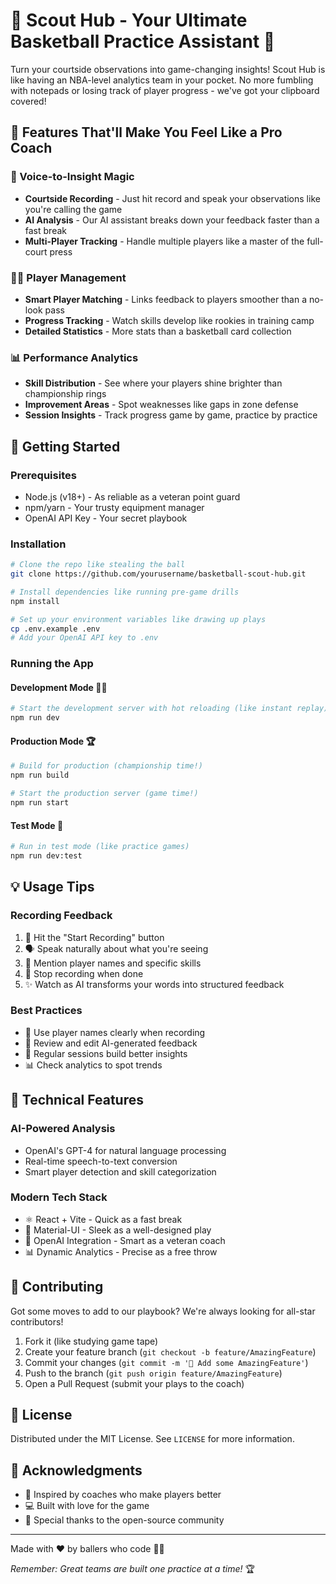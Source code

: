 # 🏀 Scout Hub - Your Ultimate Basketball Practice Assistant 🎯

Turn your courtside observations into game-changing insights! Scout Hub is like having an NBA-level analytics team in your pocket. No more fumbling with notepads or losing track of player progress - we've got your clipboard covered! 

## 🌟 Features That'll Make You Feel Like a Pro Coach

### 🎤 Voice-to-Insight Magic
- **Courtside Recording** - Just hit record and speak your observations like you're calling the game
- **AI Analysis** - Our AI assistant breaks down your feedback faster than a fast break
- **Multi-Player Tracking** - Handle multiple players like a master of the full-court press

### 🏃‍♂️ Player Management
- **Smart Player Matching** - Links feedback to players smoother than a no-look pass
- **Progress Tracking** - Watch skills develop like rookies in training camp
- **Detailed Statistics** - More stats than a basketball card collection

### 📊 Performance Analytics
- **Skill Distribution** - See where your players shine brighter than championship rings
- **Improvement Areas** - Spot weaknesses like gaps in zone defense
- **Session Insights** - Track progress game by game, practice by practice

## 🚀 Getting Started

### Prerequisites
- Node.js (v18+) - As reliable as a veteran point guard
- npm/yarn - Your trusty equipment manager
- OpenAI API Key - Your secret playbook

### Installation

```bash
# Clone the repo like stealing the ball
git clone https://github.com/yourusername/basketball-scout-hub.git

# Install dependencies like running pre-game drills
npm install

# Set up your environment variables like drawing up plays
cp .env.example .env
# Add your OpenAI API key to .env
```

### Running the App

#### Development Mode 🏃‍♂️
```bash
# Start the development server with hot reloading (like instant replay)
npm run dev
```

#### Production Mode 🏆
```bash
# Build for production (championship time!)
npm run build

# Start the production server (game time!)
npm run start
```

#### Test Mode 🎯
```bash
# Run in test mode (like practice games)
npm run dev:test
```

## 💡 Usage Tips

### Recording Feedback
1. 🎤 Hit the "Start Recording" button
2. 🗣️ Speak naturally about what you're seeing
3. 🎯 Mention player names and specific skills
4. 🛑 Stop recording when done
5. ✨ Watch as AI transforms your words into structured feedback

### Best Practices
- 🎯 Use player names clearly when recording
- 📝 Review and edit AI-generated feedback
- 🔄 Regular sessions build better insights
- 📊 Check analytics to spot trends

## 🔧 Technical Features

### AI-Powered Analysis
- OpenAI's GPT-4 for natural language processing
- Real-time speech-to-text conversion
- Smart player detection and skill categorization

### Modern Tech Stack
- ⚛️ React + Vite - Quick as a fast break
- 🎨 Material-UI - Sleek as a well-designed play
- 🧠 OpenAI Integration - Smart as a veteran coach
- 📊 Dynamic Analytics - Precise as a free throw

## 🤝 Contributing

Got some moves to add to our playbook? We're always looking for all-star contributors!

1. Fork it (like studying game tape)
2. Create your feature branch (`git checkout -b feature/AmazingFeature`)
3. Commit your changes (`git commit -m '🏀 Add some AmazingFeature'`)
4. Push to the branch (`git push origin feature/AmazingFeature`)
5. Open a Pull Request (submit your plays to the coach)

## 📝 License

Distributed under the MIT License. See `LICENSE` for more information.

## 🙏 Acknowledgments

- 🏀 Inspired by coaches who make players better
- 💻 Built with love for the game
- 🌟 Special thanks to the open-source community

---

Made with ❤️ by ballers who code 🏀✨

*Remember: Great teams are built one practice at a time!* 🏆
